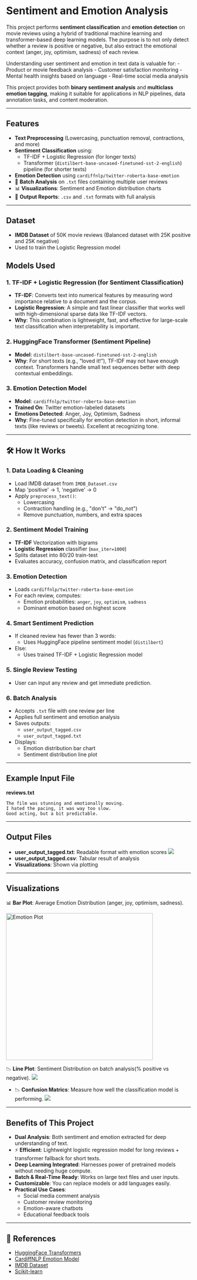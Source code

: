 
#  Sentiment and Emotion Analysis

This project performs **sentiment classification** and **emotion detection** on movie reviews using a hybrid of traditional machine learning and transformer-based deep learning models. The purpose is to not only detect whether a review is positive or negative, but also extract the emotional context (anger, joy, optimism, sadness) of each review.

Understanding user sentiment and emotion in text data is valuable for: - Product or movie feedback analysis - Customer satisfaction monitoring - Mental health insights based on language - Real-time social media analysis

This project provides both **binary sentiment analysis** and **multiclass emotion tagging**, making it suitable for applications in NLP pipelines, data annotation tasks, and content moderation.

---
## Features
- **Text Preprocessing** (Lowercasing, punctuation removal, contractions, and more)
- **Sentiment Classification** using:
  - TF-IDF + Logistic Regression (for longer texts)
  - Transformer (`distilbert-base-uncased-finetuned-sst-2-english`) pipeline (for shorter texts)
- **Emotion Detection** using `cardiffnlp/twitter-roberta-base-emotion`
- 📂 **Batch Analysis** on `.txt` files containing multiple user reviews
- 📊 **Visualizations**: Sentiment and Emotion distribution charts
- 📄 **Output Reports**: `.csv` and `.txt` formats with full analysis

---

## Dataset

- **IMDB Dataset** of 50K movie reviews (Balanced dataset with 25K positive and 25K negative)
- Used to train the Logistic Regression model

##  Models Used

### 1. **TF-IDF + Logistic Regression** (for Sentiment Classification)

- **TF-IDF**: Converts text into numerical features by measuring word importance relative to a document and the corpus.
- **Logistic Regression**: A simple and fast linear classifier that works well with high-dimensional sparse data like TF-IDF vectors.
- **Why**: This combination is lightweight, fast, and effective for large-scale text classification when interpretability is important.

### 2. **HuggingFace Transformer (Sentiment Pipeline)**

- **Model**: `distilbert-base-uncased-finetuned-sst-2-english`
- **Why**: For short texts (e.g., “loved it!”), TF-IDF may not have enough context. Transformers handle small text sequences better with deep contextual embeddings.

### 3. **Emotion Detection Model**

- **Model**: `cardiffnlp/twitter-roberta-base-emotion`
- **Trained On**: Twitter emotion-labeled datasets
- **Emotions Detected**: Anger, Joy, Optimism, Sadness
- **Why**: Fine-tuned specifically for emotion detection in short, informal texts (like reviews or tweets). Excellent at recognizing tone.


---

## 🛠️ How It Works

### 1. **Data Loading & Cleaning**
- Load IMDB dataset from `IMDB_Dataset.csv`
- Map 'positive' → 1, 'negative' → 0
- Apply `preprocess_text()`:
  - Lowercasing
  - Contraction handling (e.g., "don't" → "do_not")
  - Remove punctuation, numbers, and extra spaces

### 2. **Sentiment Model Training**
- **TF-IDF** Vectorization with bigrams
- **Logistic Regression** classifier (`max_iter=1000`)
- Splits dataset into 80/20 train-test
- Evaluates accuracy, confusion matrix, and classification report

### 3. **Emotion Detection**
- Loads `cardiffnlp/twitter-roberta-base-emotion`
- For each review, computes:
  - Emotion probabilities: `anger`, `joy`, `optimism`, `sadness`
  - Dominant emotion based on highest score

### 4. **Smart Sentiment Prediction**
- If cleaned review has fewer than 3 words:
  - Uses HuggingFace pipeline sentiment model (`distilbert`)
- Else:
  - Uses trained TF-IDF + Logistic Regression model

### 5. **Single Review Testing**
 - User can input any review and get immediate prediction.

### 6. **Batch Analysis**
- Accepts `.txt` file with one review per line
- Applies full sentiment and emotion analysis
- Saves outputs:
  - `user_output_tagged.csv`
  - `user_output_tagged.txt`
- Displays:
  - Emotion distribution bar chart
  - Sentiment distribution line plot

---

## Example Input File

**reviews.txt**
```
The film was stunning and emotionally moving.
I hated the pacing, it was way too slow.
Good acting, but a bit predictable.
```

---

## Output Files

- **user_output_tagged.txt**: Readable format with emotion scores
![](/images/output.png)
- **user_output_tagged.csv**: Tabular result of analysis
- **Visualizations**: Shown via plotting

---

## Visualizations

📊 **Bar Plot**: Average Emotion Distribution (anger, joy, optimism, sadness).

<img src="images/emotion_bar.png" alt="Emotion Plot" width="400"/>


📉 **Line Plot**: Sentiment Distribution on batch analysis(% positive vs negative).
![](/images/line.png)

- 📉 **Confusion Matrics**: Measure how well the classification model is performing.
![](/images/confusion_matrix.png)

---

## Benefits of This Project

- **Dual Analysis**: Both sentiment and emotion extracted for deep understanding of text.
- ⚡ **Efficient**: Lightweight logistic regression model for long reviews + transformer fallback for short texts.
- **Deep Learning Integrated**: Harnesses power of pretrained models without needing huge compute.
- **Batch & Real-Time Ready**: Works on large text files and user inputs.
- **Customizable**: You can replace models or add languages easily.
- **Practical Use Cases**:
  - Social media comment analysis
  - Customer review monitoring
  - Emotion-aware chatbots
  - Educational feedback tools

---
## 🔗 References

- [HuggingFace Transformers](https://huggingface.co/)
- [CardiffNLP Emotion Model](https://huggingface.co/cardiffnlp/twitter-roberta-base-emotion)
- [IMDB Dataset](https://ai.stanford.edu/~amaas/data/sentiment/)
- [Scikit-learn](https://scikit-learn.org/)

